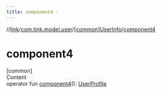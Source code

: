```yaml
---
title: component4 -
---
```

//[link](../../index.md)/[com.tink.model.user](../index.md)/[[common]UserInfo](index.md)/[component4](component4.md)



# component4  
[common]  
Content  
operator fun [component4](component4.md)(): [UserProfile](../[common]-user-profile/index.md)  



